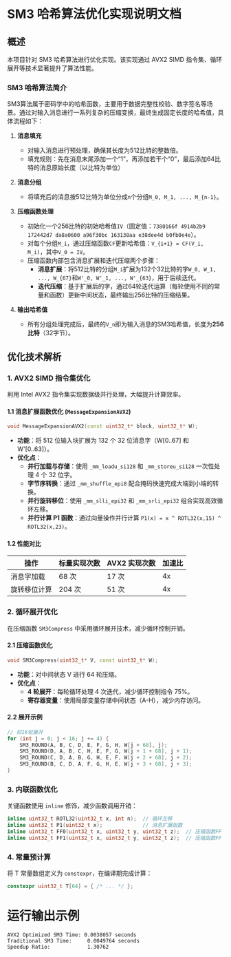 
# SM3 哈希算法优化实现说明文档

## 概述
本项目针对 SM3 哈希算法进行优化实现。该实现通过 AVX2 SIMD 指令集、循环展开等技术显著提升了算法性能。

### SM3 哈希算法简介
SM3算法属于密码学中的哈希函数，主要用于数据完整性校验、数字签名等场景。通过对输入消息进行一系列复杂的压缩变换，最终生成固定长度的哈希值，具体流程如下：

1. **消息填充**
   - 对输入消息进行预处理，确保其长度为512比特的整数倍。
   - 填充规则：先在消息末尾添加一个“1”，再添加若干个“0”，最后添加64比特的消息原始长度（以比特为单位）

2. **消息分组**
   - 将填充后的消息按512比特为单位分成`n`个分组`M_0, M_1, ..., M_{n-1}`。

3. **压缩函数处理**
   - 初始化一个256比特的初始哈希值`IV`（固定值：`7380166f 4914b2b9 172442d7 da8a0600 a96f30bc 163138aa e38dee4d b0fb0e4e`）。
   - 对每个分组`M_i`，通过压缩函数`CF`更新哈希值：`V_{i+1} = CF(V_i, M_i)`，其中`V_0 = IV`。
   - 压缩函数内部包含消息扩展和迭代压缩两个步骤：
     - **消息扩展**：将512比特的分组`M_i`扩展为132个32比特的字`W_0, W_1, ..., W_{67}`和`W'_0, W'_1, ..., W'_{63}`，用于后续迭代。
     - **迭代压缩**：基于扩展后的字，通过64轮迭代运算（每轮使用不同的常量和函数）更新中间状态，最终输出256比特的压缩结果。

4. **输出哈希值**
   - 所有分组处理完成后，最终的`V_n`即为输入消息的SM3哈希值，长度为**256比特**（32字节）。


## 优化技术解析

### 1. AVX2 SIMD 指令集优化
利用 Intel AVX2 指令集实现数据级并行处理，大幅提升计算效率。

#### 1.1 消息扩展函数优化 (`MessageExpansionAVX2`)
```cpp
void MessageExpansionAVX2(const uint32_t* block, uint32_t* W);
```
- **功能**：将 512 位输入块扩展为 132 个 32 位消息字（W[0..67] 和 W'[0..63]）。
- **优化点**：
  - **并行加载与存储**：使用 `_mm_loadu_si128` 和 `_mm_storeu_si128` 一次性处理 4 个 32 位字。
  - **字节序转换**：通过 `_mm_shuffle_epi8` 配合掩码快速完成大端到小端的转换。
  - **并行旋转移位**：使用 `_mm_slli_epi32` 和 `_mm_srli_epi32` 组合实现高效循环左移。
  - **并行计算 P1 函数**：通过向量操作并行计算 `P1(x) = x ^ ROTL32(x,15) ^ ROTL32(x,23)`。

#### 1.2 性能对比
| 操作         | 标量实现次数 | AVX2 实现次数 | 加速比 |
|--------------|--------------|---------------|--------|
| 消息字加载   | 68 次        | 17 次         | 4x     |
| 旋转移位计算 | 204 次       | 51 次         | 4x     |

### 2. 循环展开优化
在压缩函数 `SM3Compress` 中采用循环展开技术，减少循环控制开销。

#### 2.1 压缩函数优化
```cpp
void SM3Compress(uint32_t* V, const uint32_t* W);
```
- **功能**：对中间状态 V 进行 64 轮压缩。
- **优化点**：
  - **4 轮展开**：每轮循环处理 4 次迭代，减少循环控制指令 75%。
  - **寄存器变量**：使用局部变量存储中间状态（A-H），减少内存访问。

#### 2.2 展开示例
```cpp
// 前16轮展开
for (int j = 0; j < 16; j += 4) {
    SM3_ROUND(A, B, C, D, E, F, G, H, W[j + 68], j);
    SM3_ROUND(D, A, B, C, H, E, F, G, W[j + 1 + 68], j + 1);
    SM3_ROUND(C, D, A, B, G, H, E, F, W[j + 2 + 68], j + 2);
    SM3_ROUND(B, C, D, A, F, G, H, E, W[j + 3 + 68], j + 3);
}
```

### 3. 内联函数优化
关键函数使用 `inline` 修饰，减少函数调用开销：
```cpp
inline uint32_t ROTL32(uint32_t x, int n);  // 循环左移
inline uint32_t P1(uint32_t x);             // 消息扩展函数
inline uint32_t FF0(uint32_t x, uint32_t y, uint32_t z);  // 压缩函数FF (0-15轮)
inline uint32_t FF1(uint32_t x, uint32_t y, uint32_t z);  // 压缩函数FF (16-63轮)
```

### 4. 常量预计算
将 T 常量数组定义为 `constexpr`，在编译期完成计算：
```cpp
constexpr uint32_t T[64] = { /* ... */ };
```

# 运行输出示例
```
AVX2 Optimized SM3 Time: 0.0038057 seconds                                                                              Traditional SM3 Time:     0.0049764 seconds                                                                             Speedup Ratio:            1.30762  
```



